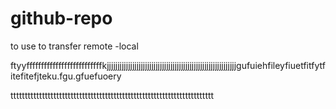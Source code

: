 # github-repo
to use to transfer remote -local
<p>ftyyffffffffffffffffffffffffffkjjjjjjjjjjjjjjjjjjjjjjjjjjjjjjjjjjjjjjjjjjjjjjjjjjjjjjjjjjjjjgufuiehfileyfiuetfitfytfitefitefjteku.fgu.gfuefuoery</p>
ttttttttttttttttttttttttttttttttttttttttttttttttttttttttttttttttttttttt
